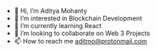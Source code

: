 - 👋 Hi, I’m Aditya Mohanty
- 👀 I’m interested in Blockchain Development
- 🌱 I’m currently learning React
- 💞️ I’m looking to collaborate on Web 3 Projects
- 📫 How to reach me aditmo@protonmail.com

<!---
aditmo/aditmo is a ✨ special ✨ repository because its `README.md` (this file) appears on your GitHub profile.
You can click the Preview link to take a look at your changes.
--->
